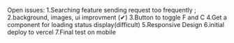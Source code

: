 Open issues:
1.Searching feature sending request too frequently ;
2.background, images, ui improvment  (✔)
3.Button to toggle F and C
4.Get a component for loading status display(difficult)
5.Responsive Design
6.initial deploy to vercel
7.Final test on mobile